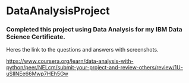# DataAnalysisProject

### Completed this project using Data Analysis for my IBM Data Science Certificate.


Heres the link to the questions and answers with screenshots.

https://www.coursera.org/learn/data-analysis-with-python/peer/NELcm/submit-your-project-and-review-others/review/1U-uSIlNEe66Mwp7HEh5Gw

